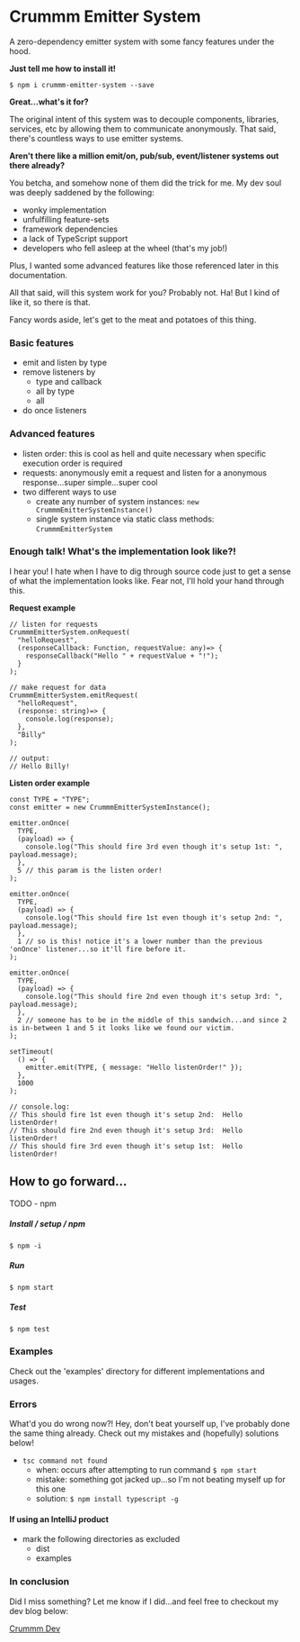 # Crummm Emitter System

A zero-dependency emitter system with some fancy features under the hood.


**Just tell me how to install it!**
```
$ npm i crummm-emitter-system --save
```

**Great...what's it for?**

The original intent of this system was to decouple components, libraries, services, etc by allowing them to communicate anonymously. That said, there's countless ways to use emitter systems.

**Aren't there like a million emit/on, pub/sub, event/listener systems out there already?**

You betcha, and somehow none of them did the trick for me. My dev soul was deeply saddened by the following:
* wonky implementation
* unfulfilling feature-sets
* framework dependencies
* a lack of TypeScript support
* developers who fell asleep at the wheel (that's my job!)

Plus, I wanted some advanced features like those referenced later in this documentation.

All that said, will this system work for you? Probably not. Ha! But I kind of like it, so there is that.

Fancy words aside, let's get to the meat and potatoes of this thing.

### Basic features
* emit and listen by type
* remove listeners by
  * type and callback
  * all by type
  * all
* do once listeners

### Advanced features
* listen order: this is cool as hell and quite necessary when specific execution order is required
* requests: anonymously emit a request and listen for a anonymous response...super simple...super cool
* two different ways to use
  * create any number of system instances: ```new CrummmEmitterSystemInstance()```
  * single system instance via static class methods: ```CrummmEmitterSystem```

### Enough talk! What's the implementation look like?!

I hear you! I hate when I have to dig through source code just to get a sense of what the implementation looks like. Fear not, I'll hold your hand through this.

**Request example**

```
// listen for requests
CrummmEmitterSystem.onRequest(
  "helloRequest",
  (responseCallback: Function, requestValue: any)=> {
    responseCallback("Hello " + requestValue + "!");
  }
);

// make request for data
CrummmEmitterSystem.emitRequest(
  "helloRequest",
  (response: string)=> {
    console.log(response);
  },
  "Billy"
);

// output: 
// Hello Billy!
```

**Listen order example**

```
const TYPE = "TYPE";
const emitter = new CrummmEmitterSystemInstance();

emitter.onOnce(
  TYPE,
  (payload) => {
    console.log("This should fire 3rd even though it's setup 1st: ", payload.message);
  },
  5 // this param is the listen order!
);

emitter.onOnce(
  TYPE,
  (payload) => {
    console.log("This should fire 1st even though it's setup 2nd: ", payload.message);
  },
  1 // so is this! notice it's a lower number than the previous 'onOnce' listener...so it'll fire before it.
);

emitter.onOnce(
  TYPE,
  (payload) => {
    console.log("This should fire 2nd even though it's setup 3rd: ", payload.message);
  },
  2 // someone has to be in the middle of this sandwich...and since 2 is in-between 1 and 5 it looks like we found our victim.
);

setTimeout(
  () => {
    emitter.emit(TYPE, { message: "Hello listenOrder!" });
  },
  1000
);

// console.log:
// This should fire 1st even though it's setup 2nd:  Hello listenOrder!
// This should fire 2nd even though it's setup 3rd:  Hello listenOrder!
// This should fire 3rd even though it's setup 1st:  Hello listenOrder!
```

## How to go forward...

TODO - npm

##### Install / setup / npm
```$ npm -i```

##### Run
```$ npm start```

##### Test
```$ npm test```

### Examples
Check out the 'examples' directory for different implementations and usages.

### Errors
What'd you do wrong now?! Hey, don't beat yourself up, I've probably done the same thing already. Check out my mistakes and (hopefully) solutions below!
* ```tsc command not found ```
  * when: occurs after attempting to run command ```$ npm start```
  * mistake: something got jacked up...so I'm not beating myself up for this one
  * solution: ```$ npm install typescript -g```
  
#### If using an IntelliJ product
* mark the following directories as excluded
  * dist
  * examples

### In conclusion

Did I miss something? Let me know if I did...and feel free to checkout my dev blog below:

[Crummm Dev](https://crummm.com/dev/)

